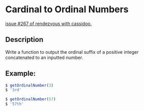 # Cardinal to Ordinal Numbers

[issue #267 of rendezvous with cassidoo.](https://buttondown.email/cassidoo/archive/every-day-brings-new-choices-martha-beck/)

## Description
Write a function to output the ordinal suffix of a positive integer concatenated to an inputted number.

## Example:
```ts
$ getOrdinalNumber(3)
$ '3rd'

$ getOrdinalNumber(57)
$ '57th'
```